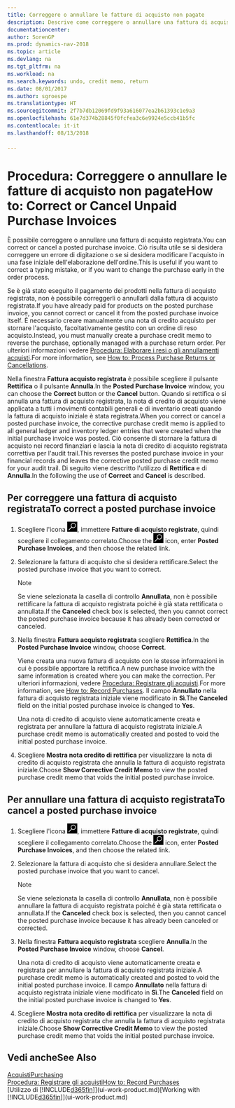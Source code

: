```yaml
---
title: Correggere o annullare le fatture di acquisto non pagate
description: Descrive come correggere o annullare una fattura di acquisto registrata e creare automaticamente una nota di credito di acquisto.
documentationcenter: 
author: SorenGP
ms.prod: dynamics-nav-2018
ms.topic: article
ms.devlang: na
ms.tgt_pltfrm: na
ms.workload: na
ms.search.keywords: undo, credit memo, return
ms.date: 08/01/2017
ms.author: sgroespe
ms.translationtype: HT
ms.sourcegitcommit: 2f7b7db12069fd9f93a616077ea2b61393c1e9a3
ms.openlocfilehash: 61e7d374b28845f0fcfea3c6e9924e5ccb41b5fc
ms.contentlocale: it-it
ms.lasthandoff: 08/13/2018

---
```

# <a name="how-to-correct-or-cancel-unpaid-purchase-invoices"></a><span data-ttu-id="9937d-103">Procedura: Correggere o annullare le fatture di acquisto non pagate</span><span class="sxs-lookup"><span data-stu-id="9937d-103">How to: Correct or Cancel Unpaid Purchase Invoices</span></span>
<span data-ttu-id="9937d-104">È possibile correggere o annullare una fattura di acquisto registrata.</span><span class="sxs-lookup"><span data-stu-id="9937d-104">You can correct or cancel a posted purchase invoice.</span></span> <span data-ttu-id="9937d-105">Ciò risulta utile se si desidera correggere un errore di digitazione o se si desidera modificare l'acquisto in una fase iniziale dell'elaborazione dell'ordine.</span><span class="sxs-lookup"><span data-stu-id="9937d-105">This is useful if you want to correct a typing mistake, or if you want to change the purchase early in the order process.</span></span>

<span data-ttu-id="9937d-106">Se è già stato eseguito il pagamento dei prodotti nella fattura di acquisto registrata, non è possibile correggerli o annullarli dalla fattura di acquisto registrata.</span><span class="sxs-lookup"><span data-stu-id="9937d-106">If you have already paid for products on the posted purchase invoice, you cannot correct or cancel it from the posted purchase invoice itself.</span></span> <span data-ttu-id="9937d-107">È necessario creare manualmente una nota di credito acquisto per stornare l'acquisto, facoltativamente gestito con un ordine di reso acquisto.</span><span class="sxs-lookup"><span data-stu-id="9937d-107">Instead, you must manually create a purchase credit memo to reverse the purchase, optionally managed with a purchase return order.</span></span> <span data-ttu-id="9937d-108">Per ulteriori informazioni vedere [Procedura: Elaborare i resi o gli annullamenti acquisti](purchasing-how-process-purchase-returns-cancellations.md).</span><span class="sxs-lookup"><span data-stu-id="9937d-108">For more information, see [How to: Process Purchase Returns or Cancellations](purchasing-how-process-purchase-returns-cancellations.md).</span></span>

<span data-ttu-id="9937d-109">Nella finestra **Fattura acquisto registrata** è possibile scegliere il pulsante **Rettifica** o il pulsante **Annulla**.</span><span class="sxs-lookup"><span data-stu-id="9937d-109">In the **Posted Purchase Invoice** window, you can choose the **Correct** button or the **Cancel** button.</span></span> <span data-ttu-id="9937d-110">Quando si rettifica o si annulla una fattura di acquisto registrata, la nota di credito di acquisto viene applicata a tutti i movimenti contabili generali e di inventario creati quando la fattura di acquisto iniziale è stata registrata.</span><span class="sxs-lookup"><span data-stu-id="9937d-110">When you correct or cancel a posted purchase invoice, the corrective purchase credit memo is applied to all general ledger and inventory ledger entries that were created when the initial purchase invoice was posted.</span></span> <span data-ttu-id="9937d-111">Ciò consente di stornare la fattura di acquisto nei record finanziari e lascia la nota di credito di acquisto registrata correttiva per l'audit trail.</span><span class="sxs-lookup"><span data-stu-id="9937d-111">This reverses the posted purchase invoice in your financial records and leaves the corrective posted purchase credit memo for your audit trail.</span></span> <span data-ttu-id="9937d-112">Di seguito viene descritto l'utilizzo di **Rettifica** e di **Annulla**.</span><span class="sxs-lookup"><span data-stu-id="9937d-112">In the following the use of **Correct** and **Cancel** is described.</span></span>

## <a name="to-correct-a-posted-purchase-invoice"></a><span data-ttu-id="9937d-113">Per correggere una fattura di acquisto registrata</span><span class="sxs-lookup"><span data-stu-id="9937d-113">To correct a posted purchase invoice</span></span>
1. <span data-ttu-id="9937d-114">Scegliere l'icona ![Cerca pagina o report](media/ui-search/search_small.png "icona Cerca pagina o report"), immettere **Fatture di acquisto registrate**, quindi scegliere il collegamento correlato.</span><span class="sxs-lookup"><span data-stu-id="9937d-114">Choose the ![Search for Page or Report](media/ui-search/search_small.png "Search for Page or Report icon") icon, enter **Posted Purchase Invoices**, and then choose the related link.</span></span>  
2. <span data-ttu-id="9937d-115">Selezionare la fattura di acquisto che si desidera rettificare.</span><span class="sxs-lookup"><span data-stu-id="9937d-115">Select the posted purchase invoice that you want to correct.</span></span>  

    > [!NOTE]  
   >   <span data-ttu-id="9937d-116">Se viene selezionata la casella di controllo **Annullata**, non è possibile rettificare la fattura di acquisto registrata poiché è già stata rettificata o annullata.</span><span class="sxs-lookup"><span data-stu-id="9937d-116">If the **Canceled** check box is selected, then you cannot correct the posted purchase invoice because it has already been corrected or canceled.</span></span>
3. <span data-ttu-id="9937d-117">Nella finestra **Fattura acquisto registrata** scegliere **Rettifica**.</span><span class="sxs-lookup"><span data-stu-id="9937d-117">In the **Posted Purchase Invoice** window, choose **Correct**.</span></span>

    <span data-ttu-id="9937d-118">Viene creata una nuova fattura di acquisto con le stesse informazioni in cui è possibile apportare la rettifica.</span><span class="sxs-lookup"><span data-stu-id="9937d-118">A new purchase invoice with the same information is created where you can make the correction.</span></span> <span data-ttu-id="9937d-119">Per ulteriori informazioni, vedere [Procedura: Registrare gli acquisti](purchasing-how-record-purchases.md).</span><span class="sxs-lookup"><span data-stu-id="9937d-119">For more information, see [How to: Record Purchases](purchasing-how-record-purchases.md).</span></span> <span data-ttu-id="9937d-120">Il campo **Annullato** nella fattura di acquisto registrata iniziale viene modificato in **Sì**.</span><span class="sxs-lookup"><span data-stu-id="9937d-120">The **Canceled** field on the initial posted purchase invoice is changed to **Yes**.</span></span>

    <span data-ttu-id="9937d-121">Una nota di credito di acquisto viene automaticamente creata e registrata per annullare la fattura di acquisto registrata iniziale.</span><span class="sxs-lookup"><span data-stu-id="9937d-121">A purchase credit memo is automatically created and posted to void the initial posted purchase invoice.</span></span>
4. <span data-ttu-id="9937d-122">Scegliere **Mostra nota credito di rettifica** per visualizzare la nota di credito di acquisto registrata che annulla la fattura di acquisto registrata iniziale.</span><span class="sxs-lookup"><span data-stu-id="9937d-122">Choose **Show Corrective Credit Memo** to view the posted purchase credit memo that voids the initial posted purchase invoice.</span></span>

## <a name="to-cancel-a-posted-purchase-invoice"></a><span data-ttu-id="9937d-123">Per annullare una fattura di acquisto registrata</span><span class="sxs-lookup"><span data-stu-id="9937d-123">To cancel a posted purchase invoice</span></span>
1. <span data-ttu-id="9937d-124">Scegliere l'icona ![Cerca pagina o report](media/ui-search/search_small.png "icona Cerca pagina o report"), immettere **Fatture di acquisto registrate**, quindi scegliere il collegamento correlato.</span><span class="sxs-lookup"><span data-stu-id="9937d-124">Choose the ![Search for Page or Report](media/ui-search/search_small.png "Search for Page or Report icon") icon, enter **Posted Purchase Invoices**, and then choose the related link.</span></span>  
2. <span data-ttu-id="9937d-125">Selezionare la fattura di acquisto che si desidera annullare.</span><span class="sxs-lookup"><span data-stu-id="9937d-125">Select the posted purchase invoice that you want to cancel.</span></span>

    > [!NOTE]  
   >   <span data-ttu-id="9937d-126">Se viene selezionata la casella di controllo **Annullata**, non è possibile annullare la fattura di acquisto registrata poiché è già stata rettificata o annullata.</span><span class="sxs-lookup"><span data-stu-id="9937d-126">If the **Canceled** check box is selected, then you cannot cancel the posted purchase invoice because it has already been canceled or corrected.</span></span>
3. <span data-ttu-id="9937d-127">Nella finestra **Fattura acquisto registrata** scegliere **Annulla**.</span><span class="sxs-lookup"><span data-stu-id="9937d-127">In the **Posted Purchase Invoice** window, choose **Cancel**.</span></span>

    <span data-ttu-id="9937d-128">Una nota di credito di acquisto viene automaticamente creata e registrata per annullare la fattura di acquisto registrata iniziale.</span><span class="sxs-lookup"><span data-stu-id="9937d-128">A purchase credit memo is automatically created and posted to void the initial posted purchase invoice.</span></span> <span data-ttu-id="9937d-129">Il campo **Annullato** nella fattura di acquisto registrata iniziale viene modificato in **Sì**.</span><span class="sxs-lookup"><span data-stu-id="9937d-129">The **Canceled** field on the initial posted purchase invoice is changed to **Yes**.</span></span>
4. <span data-ttu-id="9937d-130">Scegliere **Mostra nota credito di rettifica** per visualizzare la nota di credito di acquisto registrata che annulla la fattura di acquisto registrata iniziale.</span><span class="sxs-lookup"><span data-stu-id="9937d-130">Choose **Show Corrective Credit Memo** to view the posted purchase credit memo that voids the initial posted purchase invoice.</span></span>

## <a name="see-also"></a><span data-ttu-id="9937d-131">Vedi anche</span><span class="sxs-lookup"><span data-stu-id="9937d-131">See Also</span></span>
[<span data-ttu-id="9937d-132">Acquisti</span><span class="sxs-lookup"><span data-stu-id="9937d-132">Purchasing</span></span>](purchasing-manage-purchasing.md)  
[<span data-ttu-id="9937d-133">Procedura: Registrare gli acquisti</span><span class="sxs-lookup"><span data-stu-id="9937d-133">How to: Record Purchases</span></span>](purchasing-how-record-purchases.md)  
<span data-ttu-id="9937d-134">[Utilizzo di [!INCLUDE[d365fin](includes/d365fin_md.md)]](ui-work-product.md)</span><span class="sxs-lookup"><span data-stu-id="9937d-134">[Working with [!INCLUDE[d365fin](includes/d365fin_md.md)]](ui-work-product.md)</span></span>

